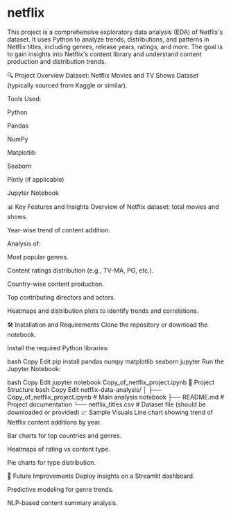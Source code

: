 # netflix

This project is a comprehensive exploratory data analysis (EDA) of Netflix's dataset. It uses Python to analyze trends, distributions, and patterns in Netflix titles, including genres, release years, ratings, and more. The goal is to gain insights into Netflix's content library and understand content production and distribution trends.

🔍 Project Overview
Dataset: Netflix Movies and TV Shows Dataset (typically sourced from Kaggle or similar).

Tools Used:

Python

Pandas

NumPy

Matplotlib

Seaborn

Plotly (if applicable)

Jupyter Notebook

📊 Key Features and Insights
Overview of Netflix dataset: total movies and shows.

Year-wise trend of content addition.

Analysis of:

Most popular genres.

Content ratings distribution (e.g., TV-MA, PG, etc.).

Country-wise content production.

Top contributing directors and actors.

Heatmaps and distribution plots to identify trends and correlations.

🛠️ Installation and Requirements
Clone the repository or download the notebook.

Install the required Python libraries:

bash
Copy
Edit
pip install pandas numpy matplotlib seaborn jupyter
Run the Jupyter Notebook:

bash
Copy
Edit
jupyter notebook Copy_of_netflix_project.ipynb
📁 Project Structure
bash
Copy
Edit
netflix-data-analysis/
│
├── Copy_of_netflix_project.ipynb     # Main analysis notebook
├── README.md                         # Project documentation
└── netflix_titles.csv                # Dataset file (should be downloaded or provided)
📈 Sample Visuals
Line chart showing trend of Netflix content additions by year.

Bar charts for top countries and genres.

Heatmaps of rating vs content type.

Pie charts for type distribution.

🔮 Future Improvements
Deploy insights on a Streamlit dashboard.

Predictive modeling for genre trends.

NLP-based content summary analysis.

